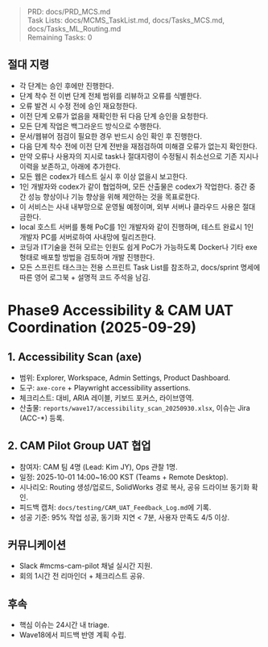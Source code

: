> PRD: docs/PRD_MCS.md  
> Task Lists: docs/MCMS_TaskList.md, docs/Tasks_MCS.md, docs/Tasks_ML_Routing.md  
> Remaining Tasks: 0

## 절대 지령
- 각 단계는 승인 후에만 진행한다.
- 단계 착수 전 이번 단계 전체 범위를 리뷰하고 오류를 식별한다.
- 오류 발견 시 수정 전에 승인 재요청한다.
- 이전 단계 오류가 없음을 재확인한 뒤 다음 단계 승인을 요청한다.
- 모든 단계 작업은 백그라운드 방식으로 수행한다.
- 문서/웹뷰어 점검이 필요한 경우 반드시 승인 확인 후 진행한다.
- 다음 단계 착수 전에 이전 단계 전반을 재점검하여 미해결 오류가 없는지 확인한다.
- 만약 오류나 사용자의 지시로 task나 절대지령이 수정될시 취소선으로 기존 지시나 이력을 보존하고, 아래에 추가한다.
- 모든 웹은 codex가 테스트 실시 후 이상 없을시 보고한다.
- 1인 개발자와 codex가 같이 협업하며, 모든 산출물은 codex가 작업한다. 중간 중간 성능 향상이나 기능 향상을 위해 제안하는 것을 목표로한다.
- 이 서비스는 사내 내부망으로 운영될 예정이며, 외부 서버나 클라우드 사용은 절대 금한다.
- local 호스트 서버를 통해 PoC를 1인 개발자와 같이 진행하며, 테스트 완료시 1인 개발자 PC를 서버로하여 사내망에 릴리즈한다.
- 코딩과 IT기술을 전혀 모르는 인원도 쉽게 PoC가 가능하도록 Docker나 기타 exe 형태로 배포할 방법을 검토하며 개발 진행한다.
- 모든 스프린트 태스크는 전용 스프린트 Task List를 참조하고, docs/sprint 명세에 따른 영어 로그북 + 설명적 코드 주석을 남김.
# Phase9 Accessibility & CAM UAT Coordination (2025-09-29)

## 1. Accessibility Scan (axe)
- 범위: Explorer, Workspace, Admin Settings, Product Dashboard.
- 도구: `axe-core` + Playwright accessibility assertions.
- 체크리스트: 대비, ARIA 레이블, 키보드 포커스, 라이브영역.
- 산출물: `reports/wave17/accessibility_scan_20250930.xlsx`, 이슈는 Jira (ACC-*) 등록.

## 2. CAM Pilot Group UAT 협업
- 참여자: CAM 팀 4명 (Lead: Kim JY), Ops 관찰 1명.
- 일정: 2025-10-01 14:00~16:00 KST (Teams + Remote Desktop).
- 시나리오: Routing 생성/업로드, SolidWorks 경로 복사, 공유 드라이브 동기화 확인.
- 피드백 캡처: `docs/testing/CAM_UAT_Feedback_Log.md`에 기록.
- 성공 기준: 95% 작업 성공, 동기화 지연 < 7분, 사용자 만족도 4/5 이상.

## 커뮤니케이션
- Slack #mcms-cam-pilot 채널 실시간 지원.
- 회의 1시간 전 리마인더 + 체크리스트 공유.

## 후속
- 핵심 이슈는 24시간 내 triage.
- Wave18에서 피드백 반영 계획 수립.

